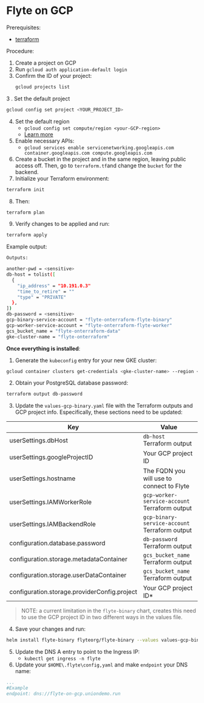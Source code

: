 # Flyte on GCP

Prerequisites:

- [terraform](https://developer.hashicorp.com/terraform/tutorials/aws-get-started/install-cli#install-terraform)

Procedure:

1. Create a project on GCP
2. Run ``gcloud auth application-default login``
3. Confirm the ID of your project:
    ```bash
    gcloud projects list
    ```

3 . Set the default project

```bash
gcloud config set project <YOUR_PROJECT_ID>
```

4. Set the default region
    - ``gcloud config set compute/region <your-GCP-region> ``
    - [Learn more](https://cloud.google.com/compute/docs/gcloud-compute)
5.  Enable necessary APIs:
    - ``gcloud services enable servicenetworking.googleapis.com container.googleapis.com compute.googleapis.com``
6. Create a bucket in the project and in the same region, leaving public access off. Then, go to `terraform.tf`and change the `bucket` for the backend.
7. Initialize your Terraform environment:
```bash
terraform init
```
8. Then:

```bash
terraform plan
```
9. Verify changes to be applied and run:
```bash
terraform apply
```
Example output:
```bash
Outputs:

another-pwd = <sensitive>
db-host = tolist([
  {
    "ip_address" = "10.191.0.3"
    "time_to_retire" = ""
    "type" = "PRIVATE"
  },
])
db-password = <sensitive>
gcp-binary-service-account = "flyte-onterraform-flyte-binary"
gcp-worker-service-account = "flyte-onterraform-flyte-worker"
gcs_bucket_name = "flyte-onterraform-data"
gke-cluster-name = "flyte-onterraform"
```

**Once everything is installed**:

1. Generate the `kubeconfig` entry for your new GKE cluster:

```bash
gcloud container clusters get-credentials <gke-cluster-name> --region <your-GCP-region> --project <your-project_id>
```

2. Obtain your PostgreSQL database password:
```bash
terraform output db-password
```
3. Update the `values-gcp-binary.yaml` file with the Terraform outputs and GCP project info. Especifically, these sections need to be updated:

| Key      | Value |
| ----------- | ----------- |
| userSettings.dbHost      | `db-host` Terraform output       |
|userSettings.googleProjectID | Your GCP project ID|
| userSettings.hostname   | The FQDN you will use to connect to Flyte        |
|userSettings.IAMWorkerRole |`gcp-worker-service-account` Terraform output |
|userSettings.IAMBackendRole|`gcp-binary-service-account` Terraform output|
|configuration.database.password |`db-password` Terraform output |
|configuration.storage.metadataContainer |`gcs_bucket_name` Terraform output |
|configuration.storage.userDataContainer | `gcs_bucket_name` Terraform output|
|configuration.storage.providerConfig.project|Your GCP project ID*|

> NOTE: a current limitation in the `flyte-binary` chart, creates this need to use the GCP project ID in two different ways in the values file.

4. Save your changes and run:
```bash
helm install flyte-binary flyteorg/flyte-binary --values values-gcp-binary.yaml 
```
5. Update the DNS A entry to point to the Ingress IP:
    - `kubectl get ingress -n flyte`
6. Update your `$HOME\.flyte\config,yaml` and make `endpoint` your DNS name:
```yaml
...
#Example
endpoint: dns://flyte-on-gcp.uniondemo.run 
```